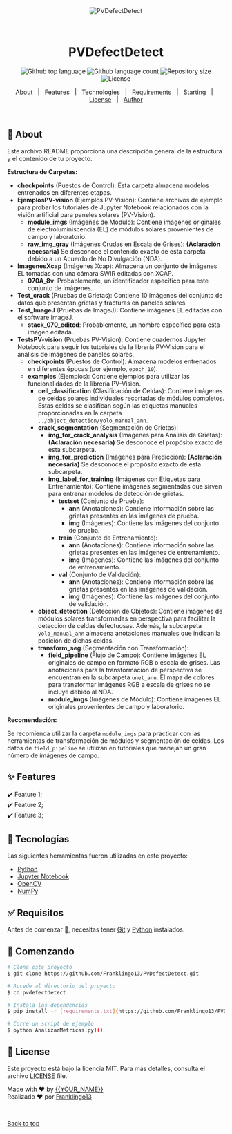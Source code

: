 <div align="center" id="top"> 
  <img src="./.github/app.gif" alt="PVDefectDetect" />

  &#xa0;

  <!-- <a href="https://pvdefectdetect.netlify.app">Demo</a> -->
</div>

<h1 align="center">PVDefectDetect</h1>

<p align="center">
  <img alt="Github top language" src="https://img.shields.io/github/languages/top/Franklingo13/PVDefectDetect?color=56BEB8">

  <img alt="Github language count" src="https://img.shields.io/github/languages/count/Franklingo13/PVDefectDetect?color=56BEB8">

  <img alt="Repository size" src="https://img.shields.io/github/repo-size/Franklingo13/PVDefectDetect?color=56BEB8">

  <img alt="License" src="https://img.shields.io/github/license/Franklingo13/PVDefectDetect?color=56BEB8">

  <!-- <img alt="Github issues" src="https://img.shields.io/github/issues/Franklingo13/PVDefectDetect?color=56BEB8" /> -->

  <!-- <img alt="Github forks" src="https://img.shields.io/github/forks/Franklingo13/PVDefectDetect?color=56BEB8" /> -->

  <!-- <img alt="Github stars" src="https://img.shields.io/github/stars/Franklingo13/PVDefectDetect?color=56BEB8" /> -->
</p>

<!-- Status -->

<!-- <h4 align="center"> 
	🚧  PVDefectDetect 🚀 Bajo construcción...  🚧
</h4> 

<hr> -->

<p align="center">
  <a href="#dart-about">About</a> &#xa0; | &#xa0; 
  <a href="#sparkles-features">Features</a> &#xa0; | &#xa0;
  <a href="#rocket-technologies">Technologies</a> &#xa0; | &#xa0;
  <a href="#white_check_mark-requirements">Requirements</a> &#xa0; | &#xa0;
  <a href="#checkered_flag-starting">Starting</a> &#xa0; | &#xa0;
  <a href="#memo-license">License</a> &#xa0; | &#xa0;
  <a href="https://github.com/{{YOUR_GITHUB_USERNAME}}" target="_blank">Author</a>
</p>

<br>

## :dart: About ##


Este archivo README proporciona una descripción general de la estructura y el contenido de tu proyecto.

**Estructura de Carpetas:**

* **checkpoints** (Puestos de Control): Esta carpeta almacena modelos entrenados en diferentes etapas. 
* **EjemplosPV-vision** (Ejemplos PV-Vision): Contiene archivos de ejemplo para probar los tutoriales de Jupyter Notebook relacionados con la visión artificial para paneles solares (PV-Vision).
    * **module_imgs** (Imágenes de Módulo): Contiene imágenes originales de electroluminiscencia (EL) de módulos solares provenientes de campo y laboratorio.
    * **raw_img_gray** (Imágenes Crudas en Escala de Grises):  **(Aclaración necesaria)** Se desconoce el contenido exacto de esta carpeta debido a un Acuerdo de No Divulgación (NDA).
* **ImagenesXcap** (Imágenes Xcap): Almacena un conjunto de imágenes EL tomadas con una cámara SWIR editadas con XCAP.
    * **070A_8v**: Probablemente, un identificador específico para este conjunto de imágenes.
* **Test_crack** (Pruebas de Grietas): Contiene 10 imágenes del conjunto de datos que presentan grietas y fracturas en paneles solares.
* **Test_ImageJ** (Pruebas de ImageJ): Contiene imágenes EL editadas con el software ImageJ.
    * **stack_070_edited**: Probablemente, un nombre específico para esta imagen editada.
* **TestsPV-vision** (Pruebas PV-Vision): Contiene cuadernos Jupyter Notebook para seguir los tutoriales de la librería PV-Vision para el análisis de imágenes de paneles solares.
    * **checkpoints** (Puestos de Control): Almacena modelos entrenados en diferentes épocas (por ejemplo, `epoch_10`). 
    * **examples** (Ejemplos): Contiene ejemplos para utilizar las funcionalidades de la librería PV-Vision.
        * **cell_classification** (Clasificación de Celdas): Contiene imágenes de celdas solares individuales recortadas de módulos completos. Estas celdas se clasifican según las etiquetas manuales proporcionadas en la carpeta `../object_detection/yolo_manual_ann`. 
        * **crack_segmentation** (Segmentación de Grietas): 
            * **img_for_crack_analysis** (Imágenes para Análisis de Grietas): **(Aclaración necesaria)** Se desconoce el propósito exacto de esta subcarpeta.
            * **img_for_prediction** (Imágenes para Predicción): **(Aclaración necesaria)** Se desconoce el propósito exacto de esta subcarpeta.
            * **img_label_for_training** (Imágenes con Etiquetas para Entrenamiento): Contiene imágenes segmentadas que sirven para entrenar modelos de detección de grietas. 
                * **testset** (Conjunto de Prueba): 
                    * **ann** (Anotaciones): Contiene información sobre las grietas presentes en las imágenes de prueba.
                    * **img** (Imágenes): Contiene las imágenes del conjunto de prueba.
                * **train** (Conjunto de Entrenamiento): 
                    * **ann** (Anotaciones): Contiene información sobre las grietas presentes en las imágenes de entrenamiento.
                    * **img** (Imágenes): Contiene las imágenes del conjunto de entrenamiento.
                * **val** (Conjunto de Validación): 
                    * **ann** (Anotaciones): Contiene información sobre las grietas presentes en las imágenes de validación.
                    * **img** (Imágenes): Contiene las imágenes del conjunto de validación.
        * **object_detection** (Detección de Objetos): Contiene imágenes de módulos solares transformadas en perspectiva para facilitar la detección de celdas defectuosas. Además, la subcarpeta `yolo_manual_ann` almacena anotaciones manuales que indican la posición de dichas celdas.
        * **transform_seg** (Segmentación con Transformación): 
            * **field_pipeline** (Flujo de Campo): Contiene imágenes EL originales de campo en formato RGB o escala de grises. Las anotaciones para la transformación de perspectiva se encuentran en la subcarpeta `unet_ann`. El mapa de colores para transformar imágenes RGB a escala de grises no se incluye debido al NDA.
            * **module_imgs** (Imágenes de Módulo): Contiene imágenes EL originales provenientes de campo y laboratorio.

**Recomendación:**

Se recomienda utilizar la carpeta `module_imgs` para practicar con las herramientas de transformación de módulos y segmentación de celdas. Los datos de `field_pipeline` se utilizan en tutoriales que manejan un gran número de imágenes de campo.



## :sparkles: Features ##

:heavy_check_mark: Feature 1;\
:heavy_check_mark: Feature 2;\
:heavy_check_mark: Feature 3;

## :rocket: Tecnologías ##

Las siguientes herramientas fueron utilizadas en este proyecto:

- [Python](https://www.python.org/)
- [Jupyter Notebook](https://jupyter.org/)
- [OpenCV](https://opencv.org/)
- [NumPy](https://numpy.org/)

## :white_check_mark: Requisitos ##

Antes de comenzar :checkered_flag:, necesitas tener [Git](https://git-scm.com) y [Python](https://www.python.org/) instalados.

## :checkered_flag: Comenzando ##

```bash
# Clona este proyecto
$ git clone https://github.com/Franklingo13/PVDefectDetect.git

# Accede al directorio del proyecto
$ cd pvdefectdetect

# Instala las dependencias
$ pip install -r [requirements.txt](https://github.com/Franklingo13/PVDefectDetect/blob/5004d207015b565f90a53b0dcd619b80045bb5bd/requirements.txt)

# Corre un script de ejemplo
$ python AnalizarMetricas.py]()
```

## :memo: License ##

Este proyecto está bajo la licencia MIT. Para más detalles, consulta el archivo [LICENSE](https://github.com/Franklingo13/PVDefectDetect/blob/839f48570a84f0ec2ab96b3bccbd602e0f8ebfb5/LICENSE) file.


Made with :heart: by <a href="https://github.com/{{Franklingo13}}" target="_blank">{{YOUR_NAME}}</a>  
Realizado :heart: por [Franklingo13](https://github.com/Franklingo13)

&#xa0;

<a href="#top">Back to top</a>

